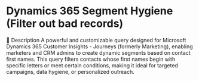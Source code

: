 # Dynamics 365 Segment Hygiene (Filter out bad records)

📝 Description
A powerful and customizable query designed for Microsoft Dynamics 365 Customer Insights - Journeys (formerly Marketing), enabling marketers and CRM admins to create dynamic segments based on contact first names. This query filters contacts whose first names begin with specific letters or meet certain conditions, making it ideal for targeted campaigns, data hygiene, or personalized outreach.
